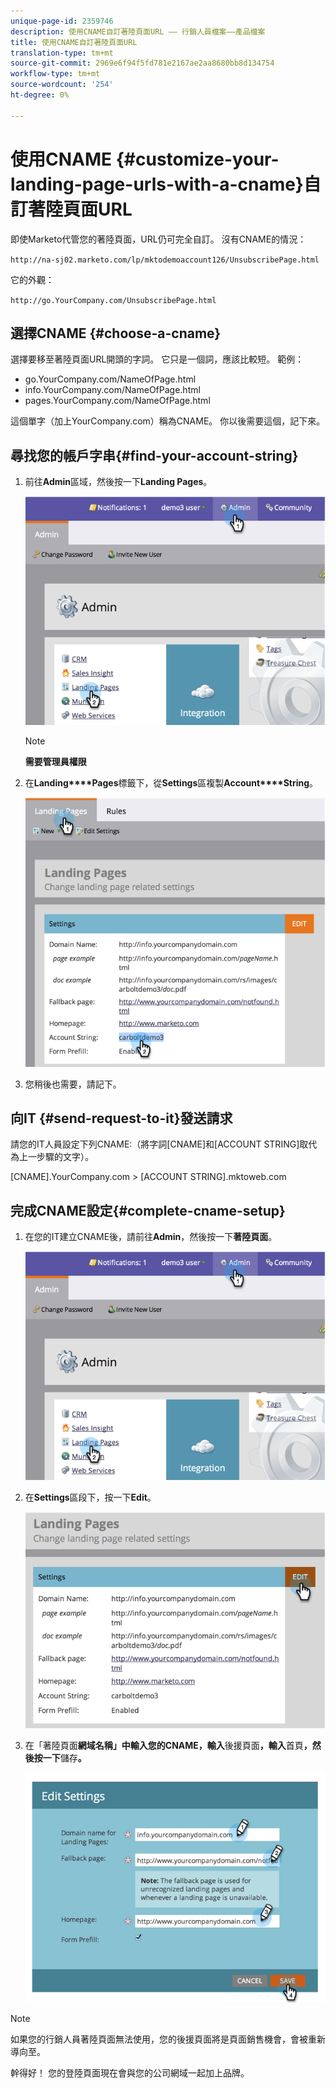 ```yaml
---
unique-page-id: 2359746
description: 使用CNAME自訂著陸頁面URL —— 行銷人員檔案——產品檔案
title: 使用CNAME自訂著陸頁面URL
translation-type: tm+mt
source-git-commit: 2969e6f94f5fd781e2167ae2aa8680bb8d134754
workflow-type: tm+mt
source-wordcount: '254'
ht-degree: 0%

---
```



# 使用CNAME {#customize-your-landing-page-urls-with-a-cname}自訂著陸頁面URL

即使Marketo代管您的著陸頁面，URL仍可完全自訂。 沒有CNAME的情況：

`http://na-sj02.marketo.com/lp/mktodemoaccount126/UnsubscribePage.html`

它的外觀：

`http://go.YourCompany.com/UnsubscribePage.html`

## 選擇CNAME {#choose-a-cname}

選擇要移至著陸頁面URL開頭的字詞。 它只是一個詞，應該比較短。 範例：

* go.YourCompany.com/NameOfPage.html
* info.YourCompany.com/NameOfPage.html
* pages.YourCompany.com/NameOfPage.html

這個單字（加上YourCompany.com）稱為CNAME。 你以後需要這個，記下來。

## 尋找您的帳戶字串{#find-your-account-string}

1. 前往&#x200B;**Admin**&#x200B;區域，然後按一下&#x200B;**Landing Pages**。

   ![](assets/image2014-9-18-16-3a2-3a45.png)

   >[!NOTE]
   >
   >**需要管理員權限**

1. 在&#x200B;**Landing****Pages**&#x200B;標籤下，從&#x200B;**Settings**&#x200B;區複製&#x200B;**Account****String**。

   ![](assets/image2014-9-18-16-3a44-3a12.png)

1. 您稍後也需要，請記下。

## 向IT {#send-request-to-it}發送請求

請您的IT人員設定下列CNAME:（將字詞[CNAME]和[ACCOUNT STRING]取代為上一步驟的文字）。

[CNAME].YourCompany.com >  [ACCOUNT STRING].mktoweb.com

## 完成CNAME設定{#complete-cname-setup}

1. 在您的IT建立CNAME後，請前往&#x200B;**Admin**，然後按一下&#x200B;**著陸頁面**。

   ![](assets/image2014-9-18-17-3a15-3a11.png)

1. 在&#x200B;**Settings**&#x200B;區段下，按一下&#x200B;**Edit**。

   ![](assets/image2014-9-18-17-3a15-3a18.png)

1. 在「著陸頁面&#x200B;**網域名稱」中輸入您的CNAME，輸入**&#x200B;後援頁面&#x200B;**，輸入**&#x200B;首頁&#x200B;**，然後按一下**&#x200B;儲存&#x200B;**。**

   ![](assets/image2014-9-18-17-3a15-3a25.png)

>[!NOTE]
>
>如果您的行銷人員著陸頁面無法使用，您的後援頁面將是頁面銷售機會，會被重新導向至。

幹得好！ 您的登陸頁面現在會與您的公司網域一起加上品牌。
